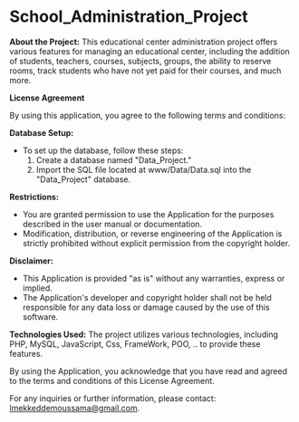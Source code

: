 # School_Administration_Project

**About the Project:**
This educational center administration project offers various features for managing an educational center, including the addition of students, teachers, courses, subjects, groups, the ability to reserve rooms, track students who have not yet paid for their courses, and much more.

**License Agreement**

By using this application, you agree to the following terms and conditions:

**Database Setup:**
   - To set up the database, follow these steps:
      1. Create a database named "Data_Project."
      2. Import the SQL file located at www/Data/Data.sql into the "Data_Project" database.

**Restrictions:**
   - You are granted permission to use the Application for the purposes described in the user manual or documentation.
   - Modification, distribution, or reverse engineering of the Application is strictly prohibited without explicit permission from the copyright holder.

**Disclaimer:**
   - This Application is provided "as is" without any warranties, express or implied.
   - The Application's developer and copyright holder shall not be held responsible for any data loss or damage caused by the use of this software.

**Technologies Used:**
The project utilizes various technologies, including PHP, MySQL, JavaScript, Css, FrameWork, POO, .. to provide these features.

By using the Application, you acknowledge that you have read and agreed to the terms and conditions of this License Agreement.

For any inquiries or further information, please contact: lmekkeddemoussama@gmail.com.

